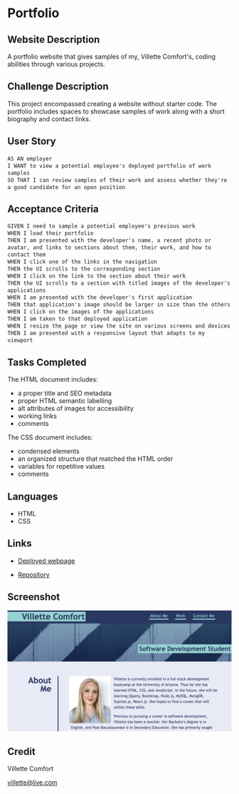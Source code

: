 # Portfolio

## Website Description

A portfolio website that gives samples of my, Villette Comfort's, coding abilities through various projects.

## Challenge Description

This project encompassed creating a website without starter code.  The portfolio includes spaces to showcase samples of work along with a short biography and contact links.

## User Story

```
AS AN employer
I WANT to view a potential employee's deployed portfolio of work samples
SO THAT I can review samples of their work and assess whether they're a good candidate for an open position
```

## Acceptance Criteria 

```
GIVEN I need to sample a potential employee's previous work
WHEN I load their portfolio
THEN I am presented with the developer's name, a recent photo or avatar, and links to sections about them, their work, and how to contact them
WHEN I click one of the links in the navigation
THEN the UI scrolls to the corresponding section
WHEN I click on the link to the section about their work
THEN the UI scrolls to a section with titled images of the developer's applications
WHEN I am presented with the developer's first application
THEN that application's image should be larger in size than the others
WHEN I click on the images of the applications
THEN I am taken to that deployed application
WHEN I resize the page or view the site on various screens and devices
THEN I am presented with a responsive layout that adapts to my viewport
```

## Tasks Completed
The HTML document includes:
* a proper title and SEO metadata
* proper HTML semantic labelling
* alt attributes of images for accessibility
* working links
* comments

The CSS document includes:
* condensed elements
* an organized structure that matched the HTML order
* variables for repetitive values
* comments

## Languages
- HTML
- CSS

## Links
* [Deployed webpage](https://villettec.github.io/Module_2_Challenge-Villette_Comfort_Portfolio/)

* [Repository](https://github.com/villettec/Module_2_Challenge-Villette_Comfort_Portfolio)

## Screenshot
![image](./assets/images/readme-screenshot.png)

## Credit
Villette Comfort

villette@live.com

